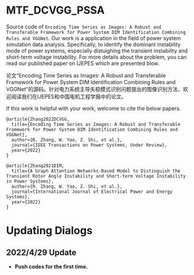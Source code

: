 # MTF_DCVGG_PSSA
Source code of ``Encoding Time Series as Images: A Robust and Transferable Framework for Power System DIM Identification Combining Rules and VGGNet``. Our work is a application in the field of power system simulation data analysis. Specifically, to identify the dominant instability mode of power systems, especially distuighing the transient instability and short-term voltage instability. For more details about the problem, you can read our published paper on IJEPES which are presented blow.

论文“Encoding Time Series as Images: A Robust and Transferable Framework for Power System DIM Identification Combining Rules and VGGNet”的源码。针对电力系统主导失稳模式识别问题提出的图像识别方法，欢迎阅读我们在IJEPES和中国电机工程学报中的论文。

If this work is helpful with your work, welcome to cite the below papers.
```
@article{Zhang2022DCVGG,
  title={Encoding Time Series as Images: A Robust and Transferable Framework for Power System DIM Identification Combining Rules and VGGNet},
  author={R. Zhang, W. Yao, Z. Shi, et al.},
  journal={IEEE Transactions on Power Systems, Under Review},
  year={2022}
}

@article{Zhang2021DIM,
  title={A Graph Attention Networks-Based Model to Distinguish the Transient Rotor Angle Instability and Short-term Voltage Instability in Power Systems},
  author={R. Zhang, W. Yao, Z. Shi, et al.},
  journal={International Journal of Electrical Power and Energy Systems},
  year={2022}
}
```
# 

# Updating Dialogs

## 2022/4/29 Update
* __Push codes for the first time.__
